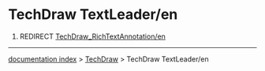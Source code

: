 # TechDraw TextLeader/en
1.  REDIRECT [TechDraw\_RichTextAnnotation/en](TechDraw_RichTextAnnotation/en.md)

---
[documentation index](../README.md) > [TechDraw](TechDraw_Workbench.md) > TechDraw TextLeader/en
